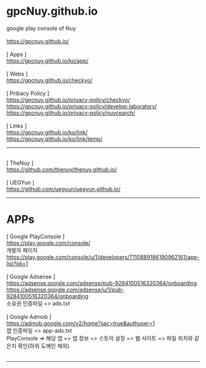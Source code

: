 # gpcNuy.github.io
google play console of Nuy
<br>
<br>https://gpcnuy.github.io/
<br>
<br>[ Apps ]
<br>https://gpcnuy.github.io/ko/app/
<br>
<br>[ Webs ]
<br>https://gpcnuy.github.io/checkyo/
<br>
<br>[ Pribacy Policy ]
<br>https://gpcnuy.github.io/privacy-policy/checkyo/
<br>https://gpcnuy.github.io/privacy-policy/develop-laboratory/
<br>https://gpcnuy.github.io/privacy-policy/nuycearch/
<br>
<br>[ Links ]
<br>https://gpcnuy.github.io/ko/link/
<br>https://gpcnuy.github.io/ko/link/temp/
<br><hr>
<br>[ TheNuy ]
<br>https://github.com/thenuy/thenuy.github.io/
<br>
<br>[ UEGYun ]
<br>https://github.com/uegyun/uegyun.github.io/
<br><hr>
# APPs
[ Google PlayConsole ]
<br>https://play.google.com/console/
<br>개발자 페이지
<br>https://play.google.com/console/u/1/developers/7110889186190962161/app-list?pli=1
<br>
<br>[ Google Adsense ]
<br>https://adsense.google.com/adsense/pub-9284100516320364/onboarding
<br>https://adsense.google.com/adsense/u/1/pub-9284100516320364/onboarding
<br>소유권 인증파일 => ads.txt
<br>
<br>[ Google Admob ]
<br>https://admob.google.com/v2/home?sac=true&authuser=1
<br>앱 인증파일 => app-ads.txt
<br>PlayConsole => 해당 앱 => 앱 정보 => 스토어 설정 => 웹 사이트 => 파일 위치와 같은지 확인(하위 도메인 제외).
<br>
<br><hr>
